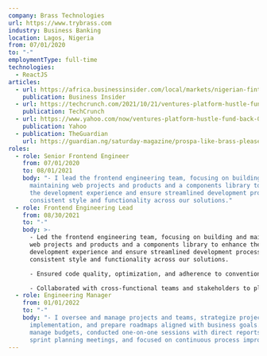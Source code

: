 ```yaml
---
company: Brass Technologies
url: https://www.trybrass.com
industry: Business Banking
location: Lagos, Nigeria
from: 07/01/2020
to: "-"
employmentType: full-time
technologies:
  - ReactJS
articles:
  - url: https://africa.businessinsider.com/local/markets/nigerian-fintech-brass-secures-dollar17mn-financing-round-to-power-expansion-into/74mwmjq
    publication: Business Insider
  - url: https://techcrunch.com/2021/10/21/ventures-platform-hustle-fund-back-nigerian-fintech-brass-in-1-7m-round/
    publication: TechCrunch
  - url: https://www.yahoo.com/now/ventures-platform-hustle-fund-back-080006151.html?guccounter=1Y
    publication: Yahoo
  - publication: TheGuardian
    url: https://guardian.ng/saturday-magazine/prospa-like-brass-please-lets-find-a-better-name-for-these-banks/
roles:
  - role: Senior Frontend Engineer
    from: 07/01/2020
    to: 08/01/2021
    body: "- I lead the frontend engineering team, focusing on building and
      maintaining web projects and products and a components library to enhance
      the development experience and ensure streamlined development process and
      consistent style and functionality across our solutions."
  - role: Frontend Engineering Lead
    from: 08/30/2021
    to: "-"
    body: >-
      - Led the frontend engineering team, focusing on building and maintaining
      web projects and products and a components library to enhance the
      development experience and ensure streamlined development process and
      consistent style and functionality across our solutions.

      - Ensured code quality, optimization, and adherence to conventions, as well as scaling and upgrading the codebase.

      - Collaborated with cross-functional teams and stakeholders to plan, design, and implement products, ensuring alignment with business objectives.
  - role: Engineering Manager
    from: 01/01/2022
    to: "-"
    body: "- I oversee and manage projects and teams, strategize project
      implementation, and prepare roadmaps aligned with business goals. I also
      manage budgets, conducted one-on-one sessions with direct reports, lead
      sprint planning meetings, and focused on continuous process improvement."
---
```

